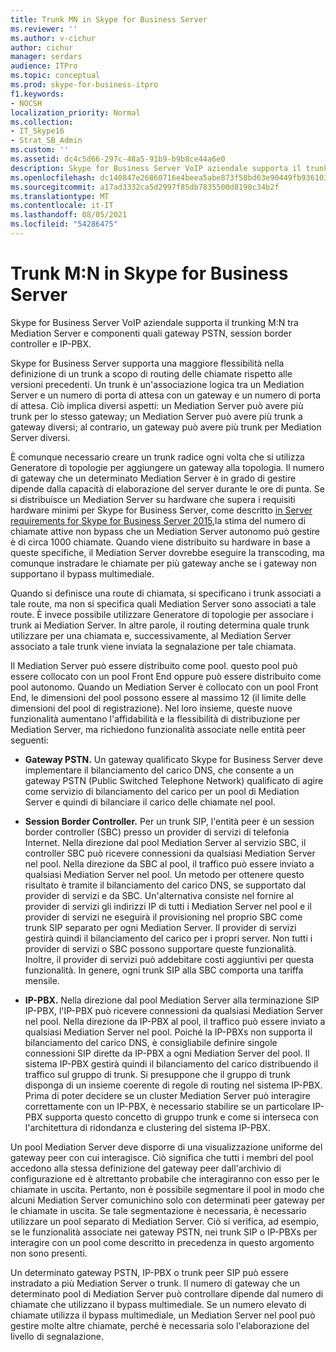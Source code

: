 ```yaml
---
title: Trunk MN in Skype for Business Server
ms.reviewer: ''
ms.author: v-cichur
author: cichur
manager: serdars
audience: ITPro
ms.topic: conceptual
ms.prod: skype-for-business-itpro
f1.keywords:
- NOCSH
localization_priority: Normal
ms.collection:
- IT_Skype16
- Strat_SB_Admin
ms.custom: ''
ms.assetid: dc4c5d66-297c-48a5-91b9-b9b8ce44a6e0
description: Skype for Business Server VoIP aziendale supporta il trunking M:N tra Mediation Server e componenti quali gateway PSTN, session border controller e IP-PBX.
ms.openlocfilehash: dc140847e26860716e4beea5abe873f58bd63e90449fb93610329187321d18e9
ms.sourcegitcommit: a17ad3332ca5d2997f85db7835500d8190c34b2f
ms.translationtype: MT
ms.contentlocale: it-IT
ms.lasthandoff: 08/05/2021
ms.locfileid: "54286475"
---
```

# <a name="mn-trunk-in-skype-for-business-server"></a>Trunk M:N in Skype for Business Server
 
Skype for Business Server VoIP aziendale supporta il trunking M:N tra Mediation Server e componenti quali gateway PSTN, session border controller e IP-PBX.
  
Skype for Business Server supporta una maggiore flessibilità nella definizione di un trunk a scopo di routing delle chiamate rispetto alle versioni precedenti. Un trunk è un'associazione logica tra un Mediation Server e un numero di porta di attesa con un gateway e un numero di porta di attesa. Ciò implica diversi aspetti: un Mediation Server può avere più trunk per lo stesso gateway; un Mediation Server può avere più trunk a gateway diversi; al contrario, un gateway può avere più trunk per Mediation Server diversi.
  
È comunque necessario creare un trunk radice ogni volta che si utilizza Generatore di topologie per aggiungere un gateway alla topologia. Il numero di gateway che un determinato Mediation Server è in grado di gestire dipende dalla capacità di elaborazione del server durante le ore di punta. Se si distribuisce un Mediation Server su hardware che supera i requisiti hardware minimi per Skype for Business Server, come descritto [in Server requirements for Skype for Business Server 2015,](../../plan-your-deployment/requirements-for-your-environment/server-requirements.md)la stima del numero di chiamate attive non bypass che un Mediation Server autonomo può gestire è di circa 1000 chiamate. Quando viene distribuito su hardware in base a queste specifiche, il Mediation Server dovrebbe eseguire la transcoding, ma comunque instradare le chiamate per più gateway anche se i gateway non supportano il bypass multimediale.
  
Quando si definisce una route di chiamata, si specificano i trunk associati a tale route, ma non si specifica quali Mediation Server sono associati a tale route. È invece possibile utilizzare Generatore di topologie per associare i trunk ai Mediation Server. In altre parole, il routing determina quale trunk utilizzare per una chiamata e, successivamente, al Mediation Server associato a tale trunk viene inviata la segnalazione per tale chiamata.
  
Il Mediation Server può essere distribuito come pool. questo pool può essere collocato con un pool Front End oppure può essere distribuito come pool autonomo. Quando un Mediation Server è collocato con un pool Front End, le dimensioni del pool possono essere al massimo 12 (il limite delle dimensioni del pool di registrazione). Nel loro insieme, queste nuove funzionalità aumentano l'affidabilità e la flessibilità di distribuzione per Mediation Server, ma richiedono funzionalità associate nelle entità peer seguenti:
  
- **Gateway PSTN.** Un gateway qualificato Skype for Business Server deve implementare il bilanciamento del carico DNS, che consente a un gateway PSTN (Public Switched Telephone Network) qualificato di agire come servizio di bilanciamento del carico per un pool di Mediation Server e quindi di bilanciare il carico delle chiamate nel pool.
    
- **Session Border Controller.** Per un trunk SIP, l'entità peer è un session border controller (SBC) presso un provider di servizi di telefonia Internet. Nella direzione dal pool Mediation Server al servizio SBC, il controller SBC può ricevere connessioni da qualsiasi Mediation Server nel pool. Nella direzione da SBC al pool, il traffico può essere inviato a qualsiasi Mediation Server nel pool. Un metodo per ottenere questo risultato è tramite il bilanciamento del carico DNS, se supportato dal provider di servizi e da SBC. Un'alternativa consiste nel fornire al provider di servizi gli indirizzi IP di tutti i Mediation Server nel pool e il provider di servizi ne eseguirà il provisioning nel proprio SBC come trunk SIP separato per ogni Mediation Server. Il provider di servizi gestirà quindi il bilanciamento del carico per i propri server. Non tutti i provider di servizi o SBC possono supportare queste funzionalità. Inoltre, il provider di servizi può addebitare costi aggiuntivi per questa funzionalità. In genere, ogni trunk SIP alla SBC comporta una tariffa mensile.
    
- **IP-PBX.** Nella direzione dal pool Mediation Server alla terminazione SIP IP-PBX, l'IP-PBX può ricevere connessioni da qualsiasi Mediation Server nel pool. Nella direzione da IP-PBX al pool, il traffico può essere inviato a qualsiasi Mediation Server nel pool. Poiché la IP-PBXs non supporta il bilanciamento del carico DNS, è consigliabile definire singole connessioni SIP dirette da IP-PBX a ogni Mediation Server del pool. Il sistema IP-PBX gestirà quindi il bilanciamento del carico distribuendo il traffico sul gruppo di trunk. Si presuppone che il gruppo di trunk disponga di un insieme coerente di regole di routing nel sistema IP-PBX. Prima di poter decidere se un cluster Mediation Server può interagire correttamente con un IP-PBX, è necessario stabilire se un particolare IP-PBX supporta questo concetto di gruppo trunk e come si interseca con l'architettura di ridondanza e clustering del sistema IP-PBX.
    
Un pool Mediation Server deve disporre di una visualizzazione uniforme del gateway peer con cui interagisce. Ciò significa che tutti i membri del pool accedono alla stessa definizione del gateway peer dall'archivio di configurazione ed è altrettanto probabile che interagiranno con esso per le chiamate in uscita. Pertanto, non è possibile segmentare il pool in modo che alcuni Mediation Server comunichino solo con determinati peer gateway per le chiamate in uscita. Se tale segmentazione è necessaria, è necessario utilizzare un pool separato di Mediation Server. Ciò si verifica, ad esempio, se le funzionalità associate nei gateway PSTN, nei trunk SIP o IP-PBXs per interagire con un pool come descritto in precedenza in questo argomento non sono presenti.
  
Un determinato gateway PSTN, IP-PBX o trunk peer SIP può essere instradato a più Mediation Server o trunk. Il numero di gateway che un determinato pool di Mediation Server può controllare dipende dal numero di chiamate che utilizzano il bypass multimediale. Se un numero elevato di chiamate utilizza il bypass multimediale, un Mediation Server nel pool può gestire molte altre chiamate, perché è necessaria solo l'elaborazione del livello di segnalazione. 
  

